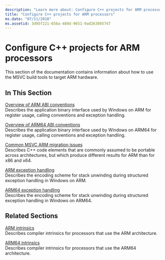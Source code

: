 ```yaml
---
description: "Learn more about: Configure C++ projects for ARM processors"
title: "Configure C++ projects for ARM processors"
ms.date: "07/11/2018"
ms.assetid: 3d95f221-656a-480d-9651-9ad263895747
---
```

# Configure C++ projects for ARM processors

This section of the documentation contains information about how to use the MSVC build tools to target ARM hardware.

## In This Section

[Overview of ARM ABI conventions](overview-of-arm-abi-conventions.md)\
Describes the application binary interface used by Windows on ARM for register usage, calling conventions and exception handling.

[Overview of ARM64 ABI conventions](arm64-windows-abi-conventions.md)\
Describes the application binary interface used by Windows on ARM64 for register usage, calling conventions and exception handling.

[Common MSVC ARM migration issues](common-visual-cpp-arm-migration-issues.md)\
Describes C++ code elements that are commonly assumed to be portable across architectures, but which produce different results for ARM than for x86 and x64.

[ARM exception handling](arm-exception-handling.md)\
Describes the encoding scheme for stack unwinding during structured exception handling in Windows on ARM.

[ARM64 exception handling](arm64-exception-handling.md)\
Describes the encoding scheme for stack unwinding during structured exception handling in Windows on ARM64.

## Related Sections

[ARM intrinsics](../intrinsics/arm-intrinsics.md)\
Describes compiler intrinsics for processors that use the ARM architecture.

[ARM64 intrinsics](../intrinsics/arm64-intrinsics.md)\
Describes compiler intrinsics for processors that use the ARM64 architecture.
